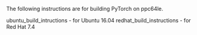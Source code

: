 The following instructions are for building PyTorch on ppc64le. 

 ubuntu_build_intructions  -  for Ubuntu 16.04
 redhat_build_instructions -  for Red Hat 7.4
